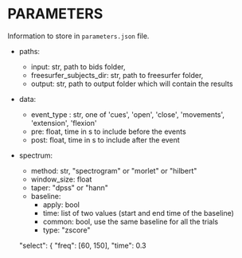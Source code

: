 # PARAMETERS
Information to store in `parameters.json` file.


  - paths:
    - input: str, path to bids folder,
    - freesurfer_subjects_dir: str, path to freesurfer folder,
    - output: str, path to output folder which will contain the results
  - data:
    - event_type : str, one of 'cues', 'open', 'close', 'movements', 'extension', 'flexion'
    - pre: float, time in s to include before the events
    - post: float, time in s to include after the event
  - spectrum:
    - method: str, "spectrogram" or "morlet" or "hilbert"
    - window_size: float
    - taper: "dpss" or "hann"
    - baseline:
      - apply: bool
      - time: list of two values (start and end time of the baseline)
      - common: bool, use the same baseline for all the trials
      - type: "zscore"

    "select": {
      "freq": [60, 150],
      "time": 0.3
